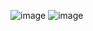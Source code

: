 ![image](https://github.com/ArifAhmed120829/Memory_Matching_Game/assets/75961783/fa8fd281-fb39-49a9-b7f0-f0a76775bbb3)
![image](https://github.com/ArifAhmed120829/Memory_Matching_Game/assets/75961783/ccdf9b24-25cb-424d-b99b-03c8da66d285)
